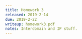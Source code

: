 ```yaml
---
title: Homework 3
released: 2019-2-14
due: 2019-2-22
writeup: homework3.pdf
notes: Interdomain and IP stuff.
---
```

